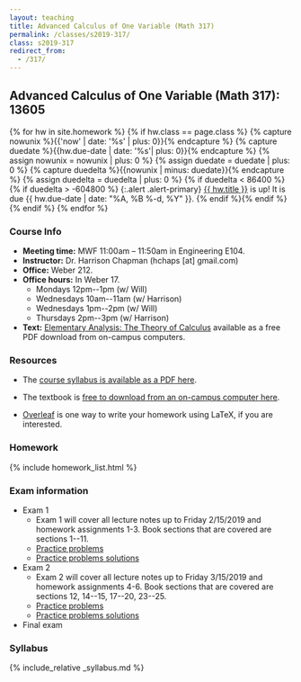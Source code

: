 ```yaml
---
layout: teaching
title: Advanced Calculus of One Variable (Math 317)
permalink: /classes/s2019-317/
class: s2019-317
redirect_from:
  - /317/
---
```


## Advanced Calculus of One Variable (Math 317): 13605

{% for hw in site.homework %}
{% if hw.class == page.class %}
{% capture nowunix %}{{'now' | date: '%s' | plus: 0}}{% endcapture %}
{% capture duedate %}{{hw.due-date | date: '%s'| plus: 0}}{% endcapture %}
{% assign nowunix = nowunix | plus: 0 %}
{% assign duedate = duedate | plus: 0 %}
{% capture duedelta %}{{nowunix | minus: duedate}}{% endcapture %}
{% assign duedelta = duedelta | plus: 0 %}
{% if duedelta < 86400 %}{% if duedelta > -604800 %}
{:.alert .alert-primary}
<a class="alert-link" href="{{ hw.url }}">{{ hw.title }}</a> is up!
It is due {{ hw.due-date | date: "%A, %B %-d, %Y" }}.
{% endif %}{% endif %}{% endif %}
{% endfor %}

### Course Info
+ **Meeting time:** MWF 11:00am &ndash; 11:50am in Engineering E104.
+ **Instructor:** Dr. Harrison Chapman (hchaps [at] gmail.com)
+ **Office:** Weber 212.
+ **Office hours:** In Weber 17.
    + Mondays 12pm--1pm (w/ Will)
    + Wednesdays 10am--11am (w/ Harrison)
    + Wednesdays 1pm--2pm (w/ Will)
    + Thursdays 2pm--3pm (w/ Harrison)
+ **Text:** [Elementary Analysis: The Theory of Calculus](http://link.springer.com/book/10.1007/978-1-4614-6271-2) available as a free PDF download from on-campus computers.

### Resources

+   The [course syllabus is available as a PDF
    here](/static/chapman_317_s19_syllabus.pdf).

+   The textbook is [free to download from an on-campus computer
    here](http://link.springer.com/book/10.1007/978-1-4614-6271-2).

+   [Overleaf](https://www.overleaf.com/) is one way to write your homework using LaTeX,
    if you are interested.
  
### Homework

{% include homework_list.html %}

### Exam information

+   Exam 1
    + Exam 1 will cover all lecture notes up to Friday 2/15/2019 and homework assignments 1-3.
      Book sections that are covered are sections 1--11.
    + [Practice problems](exams/exam1_practice.pdf)
    + [Practice problems solutions](exams/exam1_practice_solutions.pdf)
+   Exam 2
    + Exam 2 will cover all lecture notes up to Friday 3/15/2019 and homework assignments 4-6.
      Book sections that are covered are sections 12, 14--15, 17--20, 23--25.
    + [Practice problems](exams/exam2_practice.pdf)
    + [Practice problems solutions](exams/exam2_practice_solns.pdf)
+   Final exam

### Syllabus

{% include_relative _syllabus.md %}
